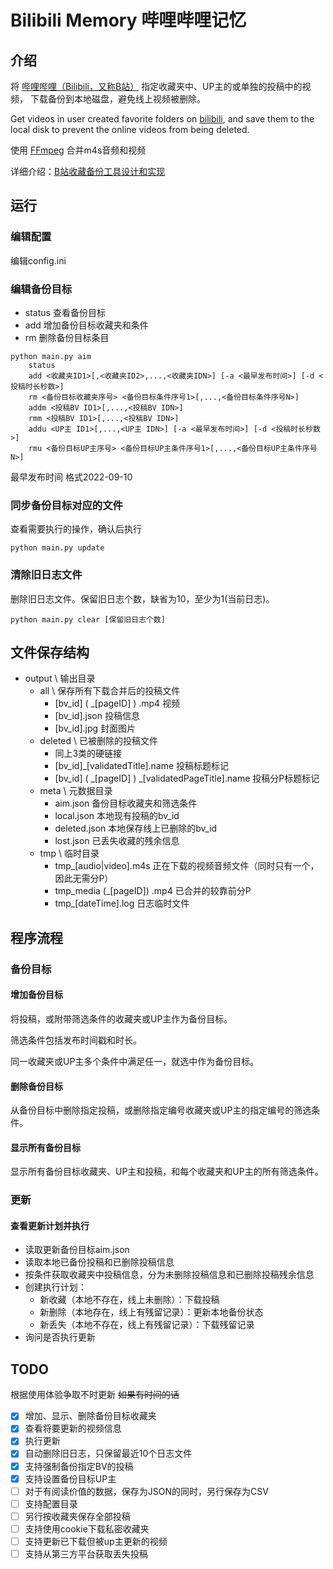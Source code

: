 # Bilibili Memory 哔哩哔哩记忆

## 介绍

将 [哔哩哔哩（Bilibili，又称B站）](https://www.bilibili.com/) 指定收藏夹中、UP主的或单独的投稿中的视频， 下载备份到本地磁盘，避免线上视频被删除。

Get videos in user created favorite folders on [bilibili](https://www.bilibili.com/), and save them to the local disk to
prevent the online videos from being deleted.

使用 [FFmpeg](http://ffmpeg.org/) 合并m4s音频和视频

详细介绍：[B站收藏备份工具设计和实现](https://blog.csdn.net/u010834463/article/details/126310063)

## 运行

### 编辑配置

编辑config.ini

### 编辑备份目标

* status 查看备份目标
* add 增加备份目标收藏夹和条件
* rm 删除备份目标条目

```
python main.py aim
    status
    add <收藏夹ID1>[,<收藏夹ID2>,...,<收藏夹IDN>] [-a <最早发布时间>] [-d <投稿时长秒数>]
    rm <备份目标收藏夹序号> <备份目标条件序号1>[,...,<备份目标条件序号N>]
    addm <投稿BV ID1>[,...,<投稿BV IDN>]
    rmm <投稿BV ID1>[,...,<投稿BV IDN>]
    addu <UP主 ID1>[,...,<UP主 IDN>] [-a <最早发布时间>] [-d <投稿时长秒数>]
    rmu <备份目标UP主序号> <备份目标UP主条件序号1>[,...,<备份目标UP主条件序号N>]
```

最早发布时间 格式2022-09-10

### 同步备份目标对应的文件

查看需要执行的操作，确认后执行

```
python main.py update
```

### 清除旧日志文件

删除旧日志文件。保留旧日志个数，缺省为10，至少为1(当前日志)。

```
python main.py clear [保留旧日志个数]
```

## 文件保存结构

* output \ 输出目录
    * all \ 保存所有下载合并后的投稿文件
        * [bv_id] \( \_[pageID] \) .mp4 视频
        * [bv_id].json 投稿信息
        * [bv_id].jpg 封面图片
    * deleted \ 已被删除的投稿文件
        * 同上3类的硬链接
        * [bv_id]_[validatedTitle].name 投稿标题标记
        * [bv_id] \( \_[pageID] \) \_[validatedPageTitle].name 投稿分P标题标记
    * meta \ 元数据目录
        * aim.json 备份目标收藏夹和筛选条件
        * local.json 本地现有投稿的bv_id
        * deleted.json 本地保存线上已删除的bv_id
        * lost.json 已丢失收藏的残余信息
    * tmp \ 临时目录
        * tmp_[audio|video].m4s 正在下载的视频音频文件（同时只有一个，因此无需分P）
        * tmp_media \(_[pageID]\) .mp4 已合并的较靠前分P
        * tmp_[dateTime].log 日志临时文件

## 程序流程

### 备份目标

#### 增加备份目标

将投稿，或附带筛选条件的收藏夹或UP主作为备份目标。

筛选条件包括发布时间戳和时长。

同一收藏夹或UP主多个条件中满足任一，就选中作为备份目标。

#### 删除备份目标

从备份目标中删除指定投稿，或删除指定编号收藏夹或UP主的指定编号的筛选条件。

#### 显示所有备份目标

显示所有备份目标收藏夹、UP主和投稿，和每个收藏夹和UP主的所有筛选条件。

### 更新

#### 查看更新计划并执行

* 读取更新备份目标aim.json
* 读取本地已备份投稿和已删除投稿信息
* 按条件获取收藏夹中投稿信息，分为未删除投稿信息和已删除投稿残余信息
* 创建执行计划：
    * 新收藏（本地不存在，线上未删除）：下载投稿
    * 新删除（本地存在，线上有残留记录）：更新本地备份状态
    * 新丢失（本地不存在，线上有残留记录）：下载残留记录
* 询问是否执行更新

## TODO

根据使用体验争取不时更新 ~~如果有时间的话~~

- [x] 增加、显示、删除备份目标收藏夹
- [x] 查看将要更新的视频信息
- [x] 执行更新
- [x] 自动删除旧日志，只保留最近10个日志文件
- [x] 支持强制备份指定BV的投稿
- [x] 支持设置备份目标UP主
- [ ] 对于有阅读价值的数据，保存为JSON的同时，另行保存为CSV
- [ ] 支持配置目录
- [ ] 另行按收藏夹保存全部投稿
- [ ] 支持使用cookie下载私密收藏夹
- [ ] 支持更新已下载但被up主更新的视频
- [ ] 支持从第三方平台获取丢失投稿

